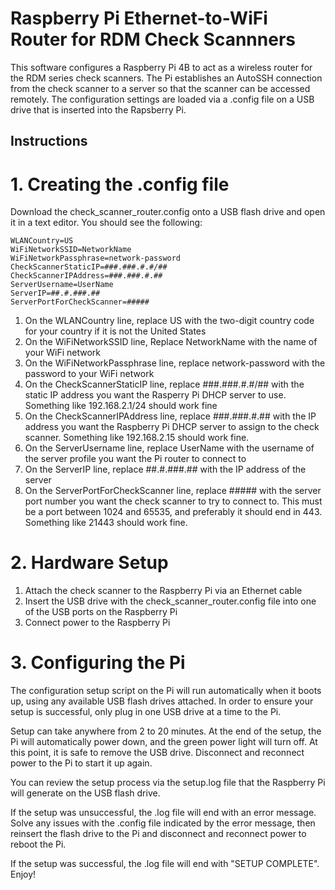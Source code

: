 # Raspberry Pi Ethernet-to-WiFi Router for RDM Check Scannners

This software configures a Raspberry Pi 4B to act as a wireless router for the RDM series check scanners. The Pi establishes an AutoSSH connection from the check scanner to a server so that the scanner can be accessed remotely. The configuration settings are loaded via a .config file on a USB drive that is inserted into the Rapsberry Pi.

## Instructions

# 1. Creating the .config file

Download the check_scanner_router.config onto a USB flash drive and open it in a text editor. You should see the following:

`WLANCountry=US`\
`WiFiNetworkSSID=NetworkName`\
`WiFiNetworkPassphrase=network-password`\
`CheckScannerStaticIP=###.###.#.#/##`\
`CheckScannerIPAddress=###.###.#.##`\
`ServerUsername=UserName`\
`ServerIP=##.#.###.##`\
`ServerPortForCheckScanner=#####`

1. On the WLANCountry line, replace US with the two-digit country code for your country if it is not the United States
2. On the WiFiNetworkSSID line, Replace NetworkName with the name of your WiFi network
3. On the WiFiNetworkPassphrase line, replace network-password with the password to your WiFi network
4. On the CheckScannerStaticIP line, replace ###.###.#.#/## with the static IP address you want the Rasperry Pi DHCP server to use. Something like 192.168.2.1/24 should work fine
5. On the CheckScannerIPAddress line, replace ###.###.#.## with the IP address you want the Raspberry Pi DHCP server to assign to the check scanner. Something like 192.168.2.15 should work fine.
6. On the ServerUsername line, replace UserName with the username of the server profile you want the Pi router to connect to
7. On the ServerIP line, replace ##.#.###.## with the IP address of the server
8. On the ServerPortForCheckScanner line, replace ##### with the server port number you want the check scanner to try to connect to. This must be a port between 1024 and 65535, and preferably it should end in 443. Something like 21443 should work fine.

# 2. Hardware Setup

1. Attach the check scanner to the Raspberry Pi via an Ethernet cable
2. Insert the USB drive with the check_scanner_router.config file into one of the USB ports on the Raspberry Pi
3. Connect power to the Raspberry Pi

# 3. Configuring the Pi

The configuration setup script on the Pi will run automatically when it boots up, using any available USB flash drives attached. In order to ensure your setup is successful, only plug in one USB drive at a time to the Pi.

Setup can take anywhere from 2 to 20 minutes. At the end of the setup, the Pi will automatically power down, and the green power light will turn off. At this point, it is safe to remove the USB drive. Disconnect and reconnect power to the Pi to start it up again.

You can review the setup process via the setup.log file that the Raspberry Pi will generate on the USB flash drive.

If the setup was unsuccessful, the .log file will end with an error message. Solve any issues with the .config file indicated by the error message, then reinsert the flash drive to the Pi and disconnect and reconnect power to reboot the Pi.

If the setup was successful, the .log file will end with "SETUP COMPLETE". Enjoy!